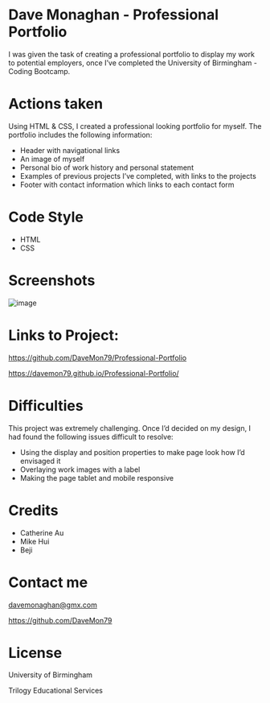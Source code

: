 # Dave Monaghan - Professional Portfolio

I was given the task of creating a professional portfolio to display my work to potential employers, once I’ve completed the University of Birmingham - Coding Bootcamp. 

# Actions taken 

Using HTML & CSS, I created a professional looking portfolio for myself. The portfolio includes the following information:

* Header with navigational links
* An image of myself
* Personal bio of work history and personal statement
* Examples of previous projects I’ve completed, with links to the projects
* Footer with contact information which links to each contact form 


# Code Style

* HTML 
* CSS


# Screenshots

![image](https://user-images.githubusercontent.com/103275458/178838294-5a9bd76e-5e4b-4c55-839e-e62b838a3c08.png)


# Links to Project:

https://github.com/DaveMon79/Professional-Portfolio

https://davemon79.github.io/Professional-Portfolio/


# Difficulties

This project was extremely challenging. Once I’d decided on my design, I had found the following issues difficult to resolve:

* Using the display and position properties to make page look how I’d envisaged it
* Overlaying work images with a label
* Making the page tablet and mobile responsive


# Credits

* Catherine Au
* Mike Hui
* Beji


# Contact me

davemonaghan@gmx.com 

https://github.com/DaveMon79


# License

University of Birmingham

Trilogy Educational Services


